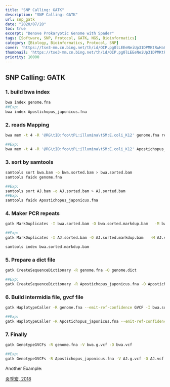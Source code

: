 ```yaml
---
title: "SNP Calling: GATK"
description: "SNP Calling: GATK"
url: snp_gatk
date: "2020/07/28"
toc: true
excerpt: "Denove Prokaryotic Genome with Spader"
tags: [Software, SNP, Protocol, GATK, NGS, Bioinformatics]
category: [Biology, Bioinformatics, Protocol, SNP]
cover: 'https://tse3-mm.cn.bing.net/th/id/OIP.pg0lLEEeNeiUp31DPMKtRwHaCY'
thumbnail: 'https://tse3-mm.cn.bing.net/th/id/OIP.pg0lLEEeNeiUp31DPMKtRwHaCY'
priority: 10000
---
```


## SNP Calling: GATK


### 1. build bwa index
```bash
bwa index genome.fna
##Exp:
bwa index Apostichopus_japonicus.fna
```
### 2. reads Mapping
```bash
bwa mem -t 4 -R '@RG\tID:foo\tPL:illumina\tSM:E.coli_K12' genome.fna reada_1.fq reads_2.fq | samtools view -Sb - > bwa.bam

##Exp:
bwa mem -t 4 -R '@RG\tID:foo\tPL:illumina\tSM:E.coli_K12' Apostichopus_japonicus.fna SRR771602.fastq | samtools view -Sb - > AJ.bam
```

### 3. sort by samtools
```bash
samtools sort bwa.bam -o bwa.sorted.bam > bwa.sorted.bam
samtools faidx genome.fna

##Exp:
samtools sort AJ.bam -o AJ.sorted.bam > AJ.sorted.bam
##Exp:
samtools faidx Apostichopus_japonicus.fna
```

### 4. Maker PCR repeats
```bash
gatk MarkDuplicates -I bwa.sorted.bam -O bwa.sorted.markdup.bam   -M bwa.sorted.markdup_metrics.txt

##Exp:
gatk MarkDuplicates -I AJ.sorted.bam -O AJ.sorted.markdup.bam   -M AJ.sorted.markdup_metrics.txt

samtools index bwa.sorted.markdup.bam
```

### 5. Prepare a dict file
```bash
gatk CreateSequenceDictionary -R genome.fna -O genome.dict

##Exp:
gatk CreateSequenceDictionary -R Apostichopus_japonicus.fna -O Apostichopus_japonicus.dict
```

### 6. Build intermidia file, gvcf file
```bash
gatk HaplotypeCaller -R genome.fna --emit-ref-confidence GVCF -I bwa.sorted.markdup.bam -O  bwa.g.vcf

##Exp:
gatk HaplotypeCaller -R Apostichopus_japonicus.fna --emit-ref-confidence GVCF -I AJ.sorted.markdup.bam -O  AJ.g.vcf
```

### 7. Finally
```bash
gatk GenotypeGVCFs -R genome.fna -V bwa.g.vcf -O bwa.vcf

##Exp:
gatk GenotypeGVCFs -R Apostichopus_japonicus.fna -V AJ.g.vcf -O AJ.vcf
```

Another Example:

[炎季宏, 2018](https://y570pc.github.io/%E5%9F%BA%E4%BA%8EGATK%E6%A3%80%E6%B5%8B%E5%9F%BA%E5%9B%A0%E7%BB%84SNP%E5%92%8Cindel/)
